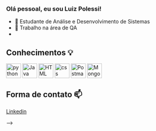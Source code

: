 ### Olá pessoal, eu sou Luiz Polessi!

- 🌱 Estudante de Análise e Desenvolvimento de Sistemas
- 🔭 Trabalho na área de QA
-  

## Conhecimentos 💡

<div style="display: inline">
 <img align="center" alt="python" src="https://cdn.jsdelivr.net/gh/devicons/devicon@latest/icons/python/python-original.svg" width="40" />          
 <img align="center" alt="Java" src="https://cdn.jsdelivr.net/gh/devicons/devicon@latest/icons/java/java-original.svg" width="40" />          
 <img align="center" alt="HTML" src="https://cdn.jsdelivr.net/gh/devicons/devicon@latest/icons/html5/html5-original.svg" width="40" />
 <img align="center" alt="css" src="https://cdn.jsdelivr.net/gh/devicons/devicon@latest/icons/css3/css3-original.svg" width="40" />
 <img align="center" alt="Postman" src="https://cdn.jsdelivr.net/gh/devicons/devicon@latest/icons/postman/postman-original.svg" width="40" />
 <img align="center" alt="MongoDB" src="https://cdn.jsdelivr.net/gh/devicons/devicon@latest/icons/mongodb/mongodb-original.svg" width="40" />
</div><br/>

## Forma de contato 📫

<a href="https://www.linkedin.com/in/luiz-henrique-mercatelli-polessi-4219b6b2/"> Linkedin </a>
          
          
          
 
          
          
 
-->
